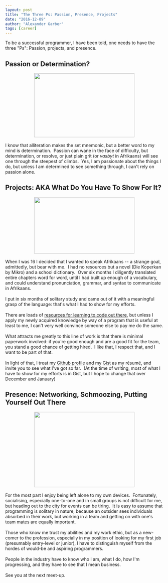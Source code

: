 ```yaml
---
layout: post
title: "The Three Ps: Passion, Presence, Projects"
date: "2016-12-09"
author: "Alexander Garber"
tags: [career]
---
```


<div dir="ltr" style="text-align: left;" trbidi="on">To be a successful programmer, I have been told, one needs to have the three "Ps": Passion, projects, and presence.<br />
  <h2 style="text-align: left;">Passion or Determination?</h2>
  <div class="separator" style="clear: both; text-align: center;"><a href="https://2.bp.blogspot.com/-6kqQWXgd4RA/WEob3exjNlI/AAAAAAAAKvU/m8me9rvyScozKJ5K8XQpFTlnwbUhHBvOwCEw/s1600/4585252362_9355efe5c2_b_determination.jpg" imageanchor="1"
      style="margin-left: 1em; margin-right: 1em;"><img border="0" height="204" src="https://2.bp.blogspot.com/-6kqQWXgd4RA/WEob3exjNlI/AAAAAAAAKvU/m8me9rvyScozKJ5K8XQpFTlnwbUhHBvOwCEw/s320/4585252362_9355efe5c2_b_determination.jpg" width="320" /></a></div>
  <div><br /></div>
  <div>I know that alliteration makes the set mnemonic, but a better word to my mind is determination. &nbsp;Passion can wane in the face of difficulty, but determination, or resolve, or just plain grit (or <i>vasbyt</i> in Afrikaans) will see
    one through the steepest of climbs. &nbsp;Yes, I am passionate about the things I do, but unless I am determined to see something through, I can't rely on passion alone.</div>
  <h2 style="text-align: left;">Projects: AKA What Do You Have To Show For It?</h2>
  <div class="separator" style="clear: both; text-align: center;"><a href="https://3.bp.blogspot.com/-LzFhsK7Tq6w/WEob3Y9wOpI/AAAAAAAAKvg/JODhyUewIoUvOvE0R3z8yQgBeB_5xYkbACEw/s1600/maxresdefault_project.jpg" imageanchor="1" style="margin-left: 1em; margin-right: 1em;"><img
        border="0" height="180" src="https://3.bp.blogspot.com/-LzFhsK7Tq6w/WEob3Y9wOpI/AAAAAAAAKvg/JODhyUewIoUvOvE0R3z8yQgBeB_5xYkbACEw/s320/maxresdefault_project.jpg" width="320" /></a></div>
  <div><br /></div>
  <div>When I was 16 I decided that I wanted to speak Afrikaans -- a strange goal, admittedly, but bear with me. &nbsp;I had no resources but a novel (Die Koperkan by Mikro) and a school dictionary. &nbsp;Over six months I diligently
    translated entire chapters word for word, until I had built up enough of a vocabulary, and could understand pronunciation, grammar, and syntax to communicate in Afrikaans. &nbsp;</div>
  <div><br /></div>
  <div>I put in six months of solitary study and came out of it with a meaningful grasp of the language: that's what I had to show for my efforts.</div>
  <div><br /></div>
  <div>There are loads of <a href="https://missiondevops.blogspot.com.au/p/learning-resources.html" target="_blank">resources for learning to code out there</a>, but unless I apply my newly acquired knowledge by way of a program that is useful
    at least to me, I can't very well convince someone else to pay me do the same.</div>
  <div><br /></div>
  <div>What attracts me greatly to this line of work is that there is minimal paperwork involved: if you're good enough and are a good fit for the team, you stand a good chance of getting hired. &nbsp;I like that, I respect that, and I want to
    be part of that.</div>
  <div><br /></div>
  <div>In light of that, I treat my <a href="https://github.com/clockworkpc" target="_blank">Github profile</a> and my <a href="https://gist.github.com/" target="_blank">Gist</a> as my résumé, and invite you to see what I've got so far.
    &nbsp;(At the time of writing, most of what I have to show for my efforts is in Gist, but I hope to change that over December and January)</div>
  <h2 style="text-align: left;">Presence: Networking, Schmoozing, Putting Yourself Out There</h2>
  <div class="separator" style="clear: both; text-align: center;"><a href="https://3.bp.blogspot.com/-da_92SrmusQ/WEob36FaakI/AAAAAAAAKvY/e69FKgp_THoI8ie06VPIHmlIDmlnAZloACEw/s1600/406971938_0516649162_b_presence.jpg" imageanchor="1" style="margin-left: 1em; margin-right: 1em;"><img
        border="0" height="240" src="https://3.bp.blogspot.com/-da_92SrmusQ/WEob36FaakI/AAAAAAAAKvY/e69FKgp_THoI8ie06VPIHmlIDmlnAZloACEw/s320/406971938_0516649162_b_presence.jpg" width="320" /></a></div>
  <div><br /></div>
  <div>For the most part I enjoy being left alone to my own devices. &nbsp;Fortunately, socialising, especially one-to-one and in small groups is not difficult for me, but heading out to the city for events can be tiring. &nbsp;It is easy to
    assume that programming is solitary in nature, because an outsider sees individuals absorbed in their work, but working in a team and getting on with one's team mates are equally important.</div>
  <div><br /></div>
  <div>Those who know me trust my abilities and my work ethic, but as a new-comer to the profession, especially in my position of looking for my first job (presumably entry-level or junior), I have to distinguish myself from the hordes of
    would-be and aspiring programmers.</div>
  <div><br /></div>
  <div>People in the industry have to know who I am, what I do, how I'm progressing, and they have to see that I mean business.</div>
  <div><br /></div>
  <div>See you at the next meet-up.</div>
</div>
